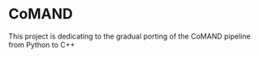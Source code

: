 # CoMAND
This project is dedicating to the gradual porting of the CoMAND pipeline from Python to C++
